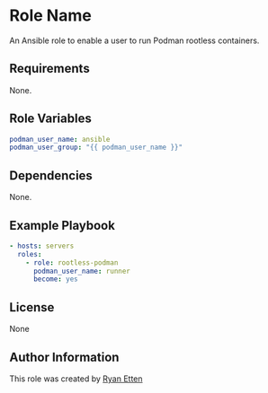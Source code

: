 Role Name
=========

An Ansible role to enable a user to run Podman rootless containers.

Requirements
------------

None.

Role Variables
--------------

```yaml
podman_user_name: ansible
podman_user_group: "{{ podman_user_name }}"
```

Dependencies
------------

None.

Example Playbook
----------------

```yaml
- hosts: servers
  roles:
    - role: rootless-podman
      podman_user_name: runner
      become: yes
```

License
-------

None

Author Information
------------------

This role was created by [Ryan Etten](https://github.com/redhatryan)
